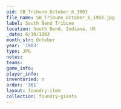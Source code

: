 ```yaml
---
pid: SB_Tribune_October_6_1903
file_name: SB_Tribune_October_6_1903.jpg
label: South Bend Tribune
location: South Bend, Indiana, US
_date: 6/10/1903
month_str: October
year: '1903'
type: JPG
notes: 
teams: 
game_info: 
player_info: 
inventoried: n
order: '361'
layout: foundry-item
collection: foundry-giants
---
```

